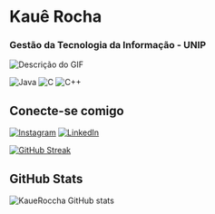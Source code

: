 # Kauê Rocha

### Gestão da Tecnologia da Informação - UNIP

  <img src="https://i.imgur.com/zb8Ybms.gif" alt="Descrição do GIF">
</p>

 ![Java](https://img.shields.io/badge/java-%23ED8B00.svg?style=for-the-badge&logo=openjdk&logoColor=white) 
 ![C](https://img.shields.io/badge/C-00599C?style=for-the-badge&logo=c&logoColor=white)
 ![C++](https://img.shields.io/badge/C%2B%2B-00599C?style=for-the-badge&logo=c%2B%2B&logoColor=white)
 
 ## Conecte-se comigo
[![Instagram](https://img.shields.io/badge/-Instagram-%23E4405F?style=for-the-badge&logo=instagram&logoColor=white)](https://www.instagram.com/roccha_kaue/)  [![LinkedIn](https://img.shields.io/badge/LinkedIn-0077B5?style=for-the-badge&logo=linkedin&logoColor=white)](https://www.linkedin.com/in/kaue-gomes-b82847186/)

[![GitHub Streak](https://streak-stats.demolab.com/?user=kaueroccha&theme=midnight-purple&background=000&border=30A3DC&dates=FFF)](https://git.io/streak-stats)
 
## GitHub Stats
![KaueRoccha GitHub stats](https://github-readme-stats.vercel.app/api?username=kaueroccha&theme=midnight-purple&show_icons=true)